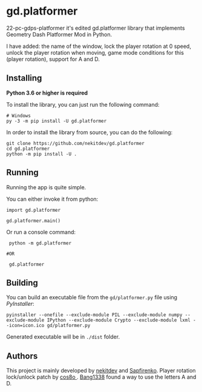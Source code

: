 
gd.platformer
=============

22-pc-gdps-platformer it's edited gd.platformer library that implements Geometry Dash Platformer Mod in Python.

I have added: the name of the window, lock the player rotation at 0 speed, unlock the player rotation when moving, game mode conditions for this (player rotation), support for A and D.

Installing
----------

**Python 3.6 or higher is required**

To install the library, you can just run the following command:



    # Windows
    py -3 -m pip install -U gd.platformer

In order to install the library from source, you can do the following:



    git clone https://github.com/nekitdev/gd.platformer
    cd gd.platformer
    python -m pip install -U .

Running
-------

Running the app is quite simple.

You can either invoke it from python:



    import gd.platformer

    gd.platformer.main()

Or run a console command:



     python -m gd.platformer

    #OR

     gd.platformer

Building
--------

You can build an executable file from the ``gd/platformer.py`` file using *PyInstaller*:



    pyinstaller --onefile --exclude-module PIL --exclude-module numpy --exclude-module IPython --exclude-module Crypto --exclude-module lxml --icon=icon.ico gd/platformer.py

Generated executable will be in ``./dist`` folder.

Authors
-------

This project is mainly developed by [nekitdev](https://github.com/nekitdev)  and [Sapfirenko](https://github.com/Sapphire1ne).
Player rotation lock/unlock patch by [cos8o ](https://github.com/Cos8o).
[Bang1338](https://github.com/Bang1338) found a way to use the letters A and D.
